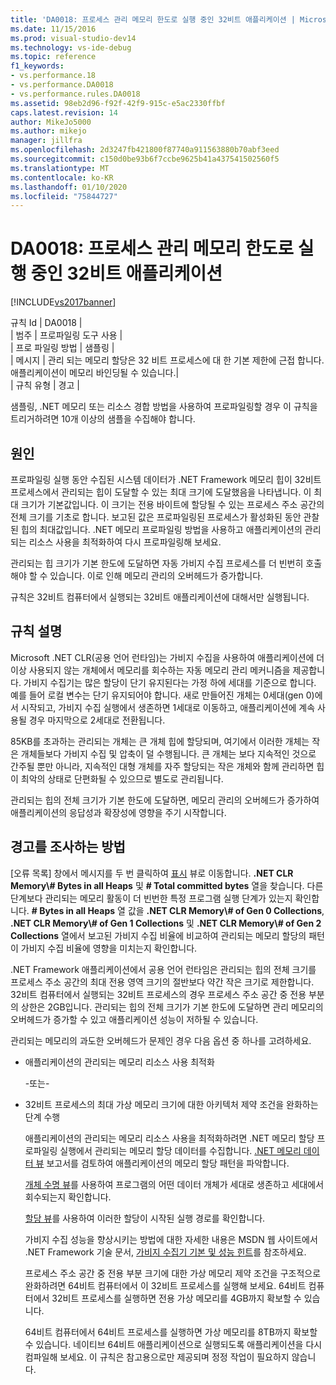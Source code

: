 ```yaml
---
title: 'DA0018: 프로세스 관리 메모리 한도로 실행 중인 32비트 애플리케이션 | Microsoft 문서'
ms.date: 11/15/2016
ms.prod: visual-studio-dev14
ms.technology: vs-ide-debug
ms.topic: reference
f1_keywords:
- vs.performance.18
- vs.performance.DA0018
- vs.performance.rules.DA0018
ms.assetid: 98eb2d96-f92f-42f9-915c-e5ac2330ffbf
caps.latest.revision: 14
author: MikeJo5000
ms.author: mikejo
manager: jillfra
ms.openlocfilehash: 2d3247fb421800f87740a911563880b70abf3eed
ms.sourcegitcommit: c150d0be93b6f7ccbe9625b41a437541502560f5
ms.translationtype: MT
ms.contentlocale: ko-KR
ms.lasthandoff: 01/10/2020
ms.locfileid: "75844727"
---
```

# <a name="da0018-32-bit-application-running-at-process-managed-memory-limits"></a>DA0018: 프로세스 관리 메모리 한도로 실행 중인 32비트 애플리케이션
[!INCLUDE[vs2017banner](../includes/vs2017banner.md)]

규칙 Id | DA0018 |  
| 범주 | 프로파일링 도구 사용 |  
| 프로 파일링 방법 | 샘플링 |  
| 메시지 | 관리 되는 메모리 할당은 32 비트 프로세스에 대 한 기본 제한에 근접 합니다. 애플리케이션이 메모리 바인딩될 수 있습니다.|  
| 규칙 유형 | 경고 |  
  
 샘플링, .NET 메모리 또는 리소스 경합 방법을 사용하여 프로파일링할 경우 이 규칙을 트리거하려면 10개 이상의 샘플을 수집해야 합니다.  
  
## <a name="cause"></a>원인  
 프로파일링 실행 동안 수집된 시스템 데이터가 .NET Framework 메모리 힙이 32비트 프로세스에서 관리되는 힙이 도달할 수 있는 최대 크기에 도달했음을 나타냅니다. 이 최대 크기가 기본값입니다. 이 크기는 전용 바이트에 할당될 수 있는 프로세스 주소 공간의 전체 크기를 기초로 합니다. 보고된 값은 프로파일링된 프로세스가 활성화된 동안 관찰된 힙의 최대값입니다. .NET 메모리 프로파일링 방법을 사용하고 애플리케이션의 관리되는 리소스 사용을 최적화하여 다시 프로파일링해 보세요.  
  
 관리되는 힙 크기가 기본 한도에 도달하면 자동 가비지 수집 프로세스를 더 빈번히 호출해야 할 수 있습니다. 이로 인해 메모리 관리의 오버헤드가 증가합니다.  
  
 규칙은 32비트 컴퓨터에서 실행되는 32비트 애플리케이션에 대해서만 실행됩니다.  
  
## <a name="rule-description"></a>규칙 설명  
 Microsoft .NET CLR(공용 언어 런타임)는 가비지 수집을 사용하여 애플리케이션에 더 이상 사용되지 않는 개체에서 메모리를 회수하는 자동 메모리 관리 메커니즘을 제공합니다. 가비지 수집기는 많은 할당이 단기 유지된다는 가정 하에 세대를 기준으로 합니다. 예를 들어 로컬 변수는 단기 유지되어야 합니다. 새로 만들어진 개체는 0세대(gen 0)에서 시작되고, 가비지 수집 실행에서 생존하면 1세대로 이동하고, 애플리케이션에 계속 사용될 경우 마지막으로 2세대로 전환됩니다.  
  
 85KB를 초과하는 관리되는 개체는 큰 개체 힙에 할당되며, 여기에서 이러한 개체는 작은 개체들보다 가비지 수집 및 압축이 덜 수행됩니다. 큰 개체는 보다 지속적인 것으로 간주될 뿐만 아니라, 지속적인 대형 개체를 자주 할당되는 작은 개체와 함께 관리하면 힙이 최악의 상태로 단편화될 수 있으므로 별도로 관리됩니다.  
  
 관리되는 힙의 전체 크기가 기본 한도에 도달하면, 메모리 관리의 오버헤드가 증가하여 애플리케이션의 응답성과 확장성에 영향을 주기 시작합니다.  
  
## <a name="how-to-investigate-a-warning"></a>경고를 조사하는 방법  
 [오류 목록] 창에서 메시지를 두 번 클릭하여 [표시](../profiling/marks-view.md) 뷰로 이동합니다. **.NET CLR Memory\\# Bytes in all Heaps** 및 **# Total committed bytes** 열을 찾습니다. 다른 단계보다 관리되는 메모리 활동이 더 빈번한 특정 프로그램 실행 단계가 있는지 확인합니다. **# Bytes in all Heaps** 열 값을 **.NET CLR Memory\\# of Gen 0 Collections**, **.NET CLR Memory\\# of Gen 1 Collections** 및 **.NET CLR Memory\\# of Gen 2 Collections** 열에서 보고된 가비지 수집 비율에 비교하여 관리되는 메모리 할당의 패턴이 가비지 수집 비율에 영향을 미치는지 확인합니다.  
  
 .NET Framework 애플리케이션에서 공용 언어 런타임은 관리되는 힙의 전체 크기를 프로세스 주소 공간의 최대 전용 영역 크기의 절반보다 약간 작은 크기로 제한합니다. 32비트 컴퓨터에서 실행되는 32비트 프로세스의 경우 프로세스 주소 공간 중 전용 부분의 상한은 2GB입니다. 관리되는 힙의 전체 크기가 기본 한도에 도달하면 관리 메모리의 오버헤드가 증가할 수 있고 애플리케이션 성능이 저하될 수 있습니다.  
  
 관리되는 메모리의 과도한 오버헤드가 문제인 경우 다음 옵션 중 하나를 고려하세요.  
  
- 애플리케이션의 관리되는 메모리 리소스 사용 최적화  
  
   -또는-  
  
- 32비트 프로세스의 최대 가상 메모리 크기에 대한 아키텍처 제약 조건을 완화하는 단계 수행  
  
  애플리케이션의 관리되는 메모리 리소스 사용을 최적화하려면 .NET 메모리 할당 프로파일링 실행에서 관리되는 메모리 할당 데이터를 수집합니다. [.NET 메모리 데이터 뷰](../profiling/dotnet-memory-data-views.md) 보고서를 검토하여 애플리케이션의 메모리 할당 패턴을 파악합니다.  
  
  [개체 수명 뷰](../profiling/object-lifetime-view.md)를 사용하여 프로그램의 어떤 데이터 개체가 세대로 생존하고 세대에서 회수되는지 확인합니다.  
  
  [할당 뷰](../profiling/dotnet-memory-allocations-view.md)를 사용하여 이러한 할당이 시작된 실행 경로를 확인합니다.  
  
  가비지 수집 성능을 향상시키는 방법에 대한 자세한 내용은 MSDN 웹 사이트에서 .NET Framework 기술 문서, [가비지 수집기 기본 및 성능 힌트](https://msdn.microsoft.com/library/ms973837.aspx)를 참조하세요.  
  
  프로세스 주소 공간 중 전용 부분 크기에 대한 가상 메모리 제약 조건을 구조적으로 완화하려면 64비트 컴퓨터에서 이 32비트 프로세스를 실행해 보세요.  64비트 컴퓨터에서 32비트 프로세스를 실행하면 전용 가상 메모리를 4GB까지 확보할 수 있습니다.  
  
  64비트 컴퓨터에서 64비트 프로세스를 실행하면 가상 메모리를 8TB까지 확보할 수 있습니다. 네이티브 64비트 애플리케이션으로 실행되도록 애플리케이션을 다시 컴파일해 보세요. 이 규칙은 참고용으로만 제공되며 정정 작업이 필요하지 않습니다.

